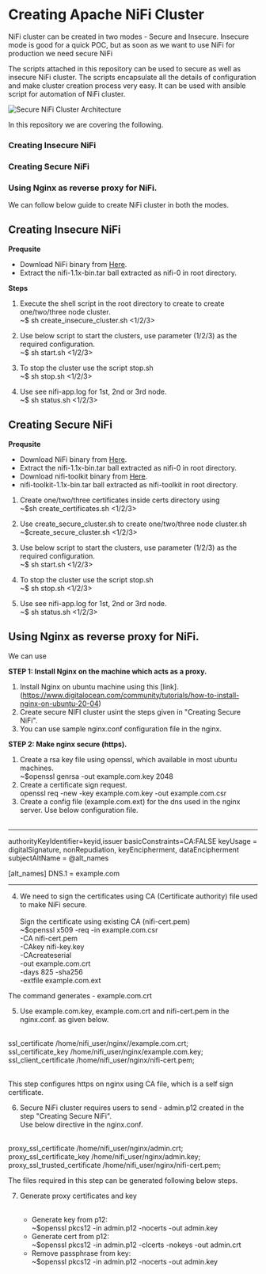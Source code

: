 
# Creating Apache NiFi Cluster
NiFi cluster can be created in two modes - Secure and Insecure. Insecure mode is good for a quick POC, but as soon as we want to use NiFi for production we need secure NiFi

The scripts attached in this repository can be used to secure as well as insecure NiFi cluster. The scripts encapsulate all the details of configuration and make cluster creation process very easy. It can be used with ansible script for automation of NiFi cluster.

![Secure NiFi Cluster Architecture](https://i.imgur.com/Jd8CV37.jpg)

In this repository we are covering the following.
 
### Creating Insecure NiFi
### Creating Secure NiFi
### Using Nginx as reverse proxy for NiFi.


We can follow below guide to create NiFi cluster in both the modes.


## Creating Insecure NiFi

**Prequsite**
- Download NiFi binary from [Here](https://nifi.apache.org/download.html).
- Extract the nifi-1.1x-bin.tar ball extracted as nifi-0 in root directory.

**Steps**

1. Execute the shell script in the root directory to create to create one/two/three node cluster.<br/>~$ sh create_insecure_cluster.sh <1/2/3>

2. Use below script to start the clusters, use parameter (1/2/3) as the required configuration.<br/>~$ sh start.sh <1/2/3>

3. To stop the cluster use the script stop.sh<br/>~$ sh stop.sh <1/2/3>
  
4. Use see nifi-app.log for 1st, 2nd or 3rd node.<br/>~$ sh status.sh <1/2/3>


## Creating Secure NiFi


**Prequsite**

- Download NiFi binary from [Here](https://nifi.apache.org/download.html).
- Extract the nifi-1.1x-bin.tar ball extracted as nifi-0 in root directory.
- Download nifi-toolkit binary from [Here](https://nifi.apache.org/download.html).
- nifi-toolkit-1.1x-bin.tar ball extracted as nifi-toolkit in root directory. 

1. Create one/two/three certificates inside certs directory using <br/>~$sh create_certificates.sh <1/2/3>

2. Use create_secure_cluster.sh to create one/two/three node cluster.sh <br/>~$create_secure_cluster.sh <1/2/3>

3. Use below script to start the clusters, use parameter (1/2/3) as the required configuration.<br/>~$ sh start.sh <1/2/3>

4. To stop the cluster use the script stop.sh<br/>~$ sh stop.sh <1/2/3>
  
5. Use see nifi-app.log for 1st, 2nd or 3rd node.<br/>~$ sh status.sh <1/2/3>

## Using Nginx as reverse proxy for NiFi.

We can use 

**STEP 1: Install Nginx on the machine which acts as a proxy.**

1. Install Nginx on ubuntu machine using this [link].(https://www.digitalocean.com/community/tutorials/how-to-install-nginx-on-ubuntu-20-04)
2. Create secure NIFI cluster usint the steps given in "Creating Secure NiFi".
3. You can use sample nginx.conf configuration file in the nginx.

**STEP 2: Make nginx secure (https).**

1. Create a rsa key file using openssl, which available in most ubuntu machines.<br/>
     ~$openssl genrsa -out example.com.key 2048
2. Create a certificate sign request.<br/>
     openssl req -new -key example.com.key -out example.com.csr
3. Create a config file (example.com.ext) for the dns used in the nginx server. Use below configuration file.<br/><br/>

-----
authorityKeyIdentifier=keyid,issuer
basicConstraints=CA:FALSE
keyUsage = digitalSignature, nonRepudiation, keyEncipherment, dataEncipherment
subjectAltName = @alt_names

[alt_names]
DNS.1 = example.com

----

4. We need to sign the certificates using CA (Certificate authority) file used to make NiFi secure.<br/><br/>
Sign the certificate using existing CA (nifi-cert.pem)<br/>
    ~$openssl x509 -req -in example.com.csr  \
                 -CA nifi-cert.pem \
                 -CAkey nifi-key.key \
                 -CAcreateserial \
                 -out example.com.crt \
                 -days 825 -sha256 \
                 -extfile example.com.ext<br/>

The command generates - example.com.crt

5. Use example.com.key, example.com.crt and nifi-cert.pem in the nginx.conf. as given below.<br/><br/> 

ssl_certificate /home/nifi_user/nginx//example.com.crt;<br/>
ssl_certificate_key /home/nifi_user/nginx/example.com.key;<br/>
ssl_client_certificate /home/nifi_user/nginx/nifi-cert.pem;<br/><br/>

This step configures https on nginx using CA file, which is a self sign certificate.

6. Secure NiFi cluster requires users to send - admin.p12 created in the step "Creating Secure NiFi".<br/>
Use below directive in the nginx.conf.<br/><br/>

proxy_ssl_certificate /home/nifi_user/nginx/admin.crt;<br/>
proxy_ssl_certificate_key /home/nifi_user/nginx/admin.key;<br/>
proxy_ssl_trusted_certificate /home/nifi_user/nginx/nifi-cert.pem;<br/>

The files required in this step can be generated following below steps.<br/>

7. Generate proxy certificates and key<br/><br/>

     - Generate key from p12:  <br/>
     ~$openssl pkcs12 -in admin.p12 -nocerts -out admin.key<br/>
     - Generate cert from p12: <br/>
     ~$openssl pkcs12 -in admin.p12 -clcerts -nokeys -out admin.crt <br/>
     - Remove passphrase from key: <br/>
     ~$openssl pkcs12 -in admin.p12 -nocerts -out admin.key


